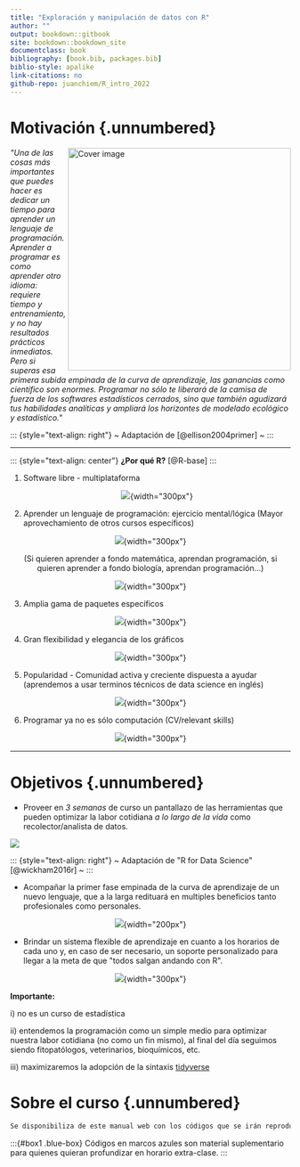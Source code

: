 ```yaml
---
title: "Exploración y manipulación de datos con R"
author: ""
output: bookdown::gitbook
site: bookdown::bookdown_site
documentclass: book
bibliography: [book.bib, packages.bib]
biblio-style: apalike
link-citations: no
github-repo: juanchiem/R_intro_2022
---
```






# Motivación {.unnumbered}

<img src="fig/top1.png" alt="Cover image" width="400" height="400" align="right"/>

*"Una de las cosas más importantes que puedes hacer es dedicar un tiempo para aprender un lenguaje de programación. Aprender a programar es como aprender otro idioma: requiere tiempo y entrenamiento, y no hay resultados prácticos inmediatos. Pero si superas esa primera subida empinada de la curva de aprendizaje, las ganancias como científico son enormes. Programar no sólo te liberará de la camisa de fuerza de los softwares estadísticos cerrados, sino que también agudizará tus habilidades analíticas y ampliará los horizontes de modelado ecológico y estadístico."*

::: {style="text-align: right"}
\~ Adaptación de [@ellison2004primer] \~
:::

------------------------------------------------------------------------

::: {style="text-align: center"}
<b>¿Por qué R?</b> [@R-base]
:::

1.  Software libre - multiplataforma

    <center>

    ![](fig/installing.png){width="300px"}

    </center>

2.  Aprender un lenguaje de programación: ejercicio mental/lógica (Mayor aprovechamiento de otros cursos específicos)

<center>

![](fig/pregunta_respuesta.jpg){width="300px"}

</center>

<center>

(Si quieren aprender a fondo matemática, aprendan programación, si quieren aprender a fondo biología, aprendan programación...)

![](fig/steve_jobs.png){width="300px"}

</center>

3.  Amplia gama de paquetes específicos

<center>

![](fig/pckgs.jpg){width="300px"}

</center>

4.  Gran flexibilidad y elegancia de los gráficos

<center>

![](fig/images.jpeg){width="300px"}

</center>

5.  Popularidad - Comunidad activa y creciente dispuesta a ayudar (aprendemos a usar terminos técnicos de data science en inglés)

<center>

![](fig/door.jpeg){width="300px"}

</center>

6.  Programar ya no es sólo computación (CV/relevant skills)

<center>

![](fig/resume.png){width="300px"}

</center>

------------------------------------------------------------------------

# Objetivos {.unnumbered}

-   Proveer en *3 semanas* de curso un pantallazo de las herramientas que pueden optimizar la labor cotidiana *a lo largo de la vida* como recolector/analista de datos.

</center>

![](fig/workflow.jpg)

::: {style="text-align: right"}
\~ Adaptación de "R for Data Science" [@wickham2016r] \~
:::

-   Acompañar la primer fase empinada de la curva de aprendizaje de un nuevo lenguaje, que a la larga redituará en multiples beneficios tanto profesionales como personales.

<center>

![](fig/learn.png){width="200px"}

</center>

-   Brindar un sistema flexible de aprendizaje en cuanto a los horarios de cada uno y, en caso de ser necesario, un soporte personalizado para llegar a la meta de que "todos salgan andando con R".

<center>

![](fig/tren.png){width="300px"}

</center>

**Importante:**

i)  no es un curso de estadística

ii) entendemos la programación como un simple medio para optimizar nuestra labor cotidiana (no como un fin mismo), al final del día seguimos siendo fitopatólogos, veterinarios, bioquímicos, etc.

iii) maximizaremos la adopción de la sintaxis [tidyverse](https://www.tidyverse.org/)


# Sobre el curso {.unnumbered}


```r
Se disponibiliza de este manual web con los códigos que se irán reproduciendo en las clases teoricas para la reproducibilidad en las computadoras personales. Para ello debe cliquearse el icono en el angulo superior derecho de los bloques grises y asi se copia todo su contenido. 
```

:::{#box1 .blue-box}
Códigos en marcos azules son material suplementario para quienes quieran profundizar en horario extra-clase. 
:::
